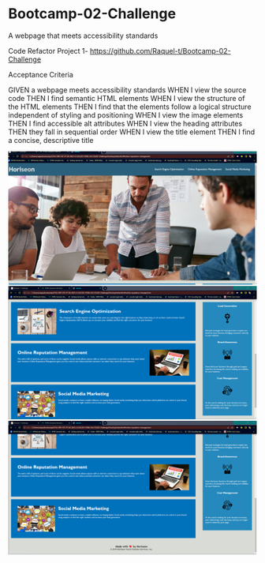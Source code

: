 # Bootcamp-02-Challenge
A webpage that meets accessibility standards

Code Refactor Project 1- https://github.com/Raquel-t/Bootcamp-02-Challenge

Acceptance Criteria

GIVEN a webpage meets accessibility standards
WHEN I view the source code
THEN I find semantic HTML elements
WHEN I view the structure of the HTML elements
THEN I find that the elements follow a logical structure independent of styling and positioning
WHEN I view the image elements
THEN I find accessible alt attributes
WHEN I view the heading attributes
THEN they fall in sequential order
WHEN I view the title element
THEN I find a concise, descriptive title

![alt text](./assets/images/image-1.png)
![alt text](./assets/images/image-2.png)
![alt text](./assets/images/image-3.png)
